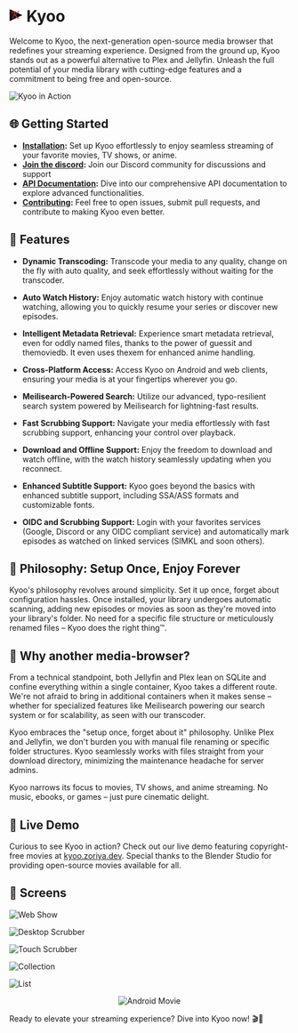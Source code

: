 # <img width="24px" src="./icons/icon-256x256.png" alt=""> Kyoo

Welcome to Kyoo, the next-generation open-source media browser that redefines your streaming experience. Designed from the ground up, Kyoo stands out as a powerful alternative to Plex and Jellyfin. Unleash the full potential of your media library with cutting-edge features and a commitment to being free and open-source.

![Kyoo in Action](https://raw.githubusercontent.com/zoriya/kyoo/screens/home.png)

## 🌐 Getting Started

- **[Installation](./INSTALLING.md):** Set up Kyoo effortlessly to enjoy seamless streaming of your favorite movies, TV shows, or anime.
- **[Join the discord](https://discord.gg/E6Apw3aFaA):** Join our Discord community for discussions and support
- **[API Documentation](https://kyoo.zoriya.dev/api/doc):** Dive into our comprehensive API documentation to explore advanced functionalities.
- **[Contributing](./CONTRIBUTING.md):** Feel free to open issues, submit pull requests, and contribute to making Kyoo even better.

## 🚀 Features

- **Dynamic Transcoding:** Transcode your media to any quality, change on the fly with auto quality, and seek effortlessly without waiting for the transcoder.
  
- **Auto Watch History:** Enjoy automatic watch history with continue watching, allowing you to quickly resume your series or discover new episodes.

- **Intelligent Metadata Retrieval:** Experience smart metadata retrieval, even for oddly named files, thanks to the power of guessit and themoviedb. It even uses thexem for enhanced anime handling.

- **Cross-Platform Access:** Access Kyoo on Android and web clients, ensuring your media is at your fingertips wherever you go.

- **Meilisearch-Powered Search:** Utilize our advanced, typo-resilient search system powered by Meilisearch for lightning-fast results.

- **Fast Scrubbing Support:** Navigate your media effortlessly with fast scrubbing support, enhancing your control over playback.

- **Download and Offline Support:** Enjoy the freedom to download and watch offline, with the watch history seamlessly updating when you reconnect.

- **Enhanced Subtitle Support:** Kyoo goes beyond the basics with enhanced subtitle support, including SSA/ASS formats and customizable fonts.

- **OIDC and Scrubbing Support:** Login with your favorites services (Google, Discord or any OIDC compliant service) and automatically mark episodes as watched on linked services (SIMKL and soon others).

## 🌟 Philosophy: Setup Once, Enjoy Forever

Kyoo's philosophy revolves around simplicity. Set it up once, forget about configuration hassles. Once installed, your library undergoes automatic scanning, adding new episodes or movies as soon as they're moved into your library's folder. No need for a specific file structure or meticulously renamed files – Kyoo does the right thing™.

## 📜 Why another media-browser?

From a technical standpoint, both Jellyfin and Plex lean on SQLite and confine everything within a single container, Kyoo takes a different route. We're not afraid to bring in additional containers when it makes sense – whether for specialized features like Meilisearch powering our search system or for scalability, as seen with our transcoder.

Kyoo embraces the "setup once, forget about it" philosophy. Unlike Plex and Jellyfin, we don't burden you with manual file renaming or specific folder structures. Kyoo seamlessly works with files straight from your download directory, minimizing the maintenance headache for server admins.

Kyoo narrows its focus to movies, TV shows, and anime streaming. No music, ebooks, or games – just pure cinematic delight.

## 🔗 Live Demo

Curious to see Kyoo in action? Check out our live demo featuring copyright-free movies at [kyoo.zoriya.dev](https://kyoo.zoriya.dev). Special thanks to the Blender Studio for providing open-source movies available for all.

## 👀 Screens

![Web Show](https://raw.githubusercontent.com/zoriya/kyoo/screens/show-details.png)

![Desktop Scrubber](https://raw.githubusercontent.com/zoriya/kyoo/screens/hover-scrubber.png)

![Touch Scrubber](https://raw.githubusercontent.com/zoriya/kyoo/screens/bottom-scrubber.png)

![Collection](https://raw.githubusercontent.com/zoriya/kyoo/screens/collection.png)

![List](https://raw.githubusercontent.com/zoriya/kyoo/screens/list.png)

<p align="center"><img src="https://raw.githubusercontent.com/zoriya/kyoo/screens/android-movie.png" alt="Android Movie" width="350"></p>

Ready to elevate your streaming experience? Dive into Kyoo now! 🎬🎉
